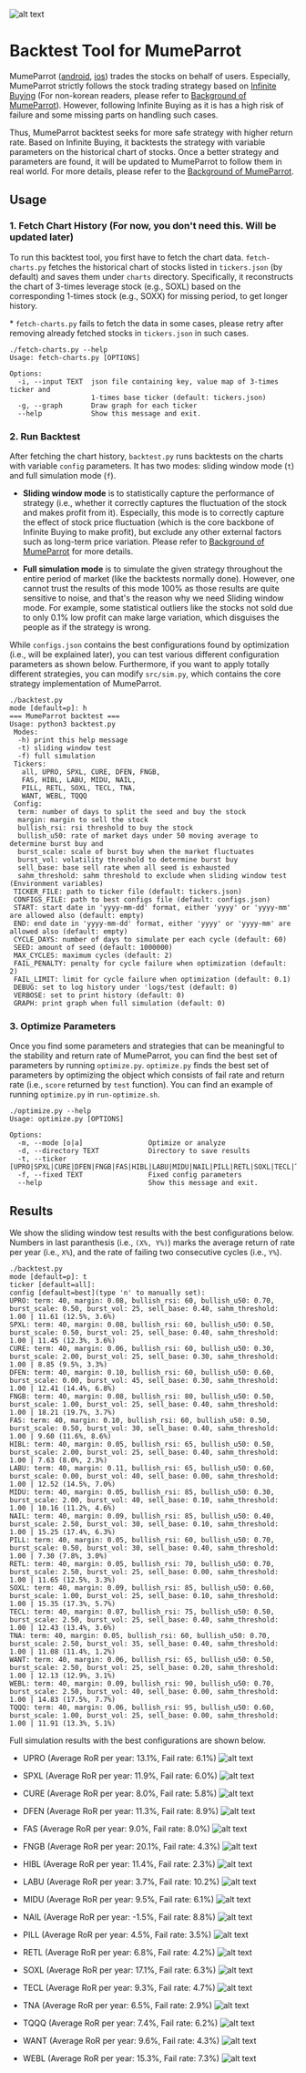 ![alt text](https://github.com/MumeParrot/mumeparrot-backtest/blob/main/figures/mumeparrot_round.png?raw=true)

# Backtest Tool for MumeParrot

MumeParrot ([android](https://play.google.com/store/apps/details?id=com.mumemume.mumeparrot&hl=en), [ios](https://testflight.apple.com/join/wBtRGB72)) trades the stocks on behalf of users.
Especially, MumeParrot strictly follows the stock trading strategy based on [Infinite Buying](https://blog.naver.com/mortley/222577958223) (For non-korean readers, please refer to [Background of MumeParrot](https://github.com/MumeParrot/mumeparrot-backtest/blob/main/background-of-mumeparrot.pdf)).
However, following Infinite Buying as it is has a high risk of failure and some missing parts on handling such cases.

Thus, MumeParrot backtest seeks for more safe strategy with higher return rate. 
Based on Infinite Buying, it backtests the strategy with variable parameters on the historical chart of stocks.
Once a better strategy and parameters are found, it will be updated to MumeParrot to follow them in real world.
For more details, please refer to the [Background of MumeParrot](https://github.com/MumeParrot/mumeparrot-backtest/blob/main/background-of-mumeparrot.pdf).

## Usage

### 1. Fetch Chart History (For now, you don't need this. Will be updated later)

To run this backtest tool, you first have to fetch the chart data.
`fetch-charts.py` fetches the historical chart of stocks listed in `tickers.json` (by default) and saves them under `charts` directory.
Specifically, it reconstructs the chart of 3-times leverage stock (e.g., SOXL) based on the corresponding 1-times stock (e.g., SOXX) for missing period, to get longer history.

\* `fetch-charts.py` fails to fetch the data in some cases, please retry after removing already fetched stocks in `tickers.json` in such cases.

```
./fetch-charts.py --help
Usage: fetch-charts.py [OPTIONS]

Options:
  -i, --input TEXT  json file containing key, value map of 3-times ticker and
                    1-times base ticker (default: tickers.json)
  -g, --graph       Draw graph for each ticker
  --help            Show this message and exit.
```

### 2. Run Backtest

After fetching the chart history, `backtest.py` runs backtests on the charts with variable `config` parameters.
It has two modes: sliding window mode (`t`) and full simulation mode (`f`).

* **Sliding window mode** is to statistically capture the performance of strategy (i.e., whether it correctly captures the fluctuation of the stock and makes profit from it).
Especially, this mode is to correctly capture the effect of stock price fluctuation (which is the core backbone of Infinite Buying to make profit), but exclude any other external factors such as long-term price variation.
Please refer to [Background of MumeParrot](https://github.com/MumeParrot/mumeparrot-backtest/blob/main/background-of-mumeparrot.pdf) for more details.

* **Full simulation mode** is to simulate the given strategy throughout the entire period of market (like the backtests normally done).
However, one cannot trust the results of this mode 100% as those results are quite sensitive to noise, and that's the reason why we need Sliding window mode.
For example, some statistical outliers like the stocks not sold due to only 0.1% low profit can make large variation, which disguises the people as if the strategy is wrong.

While `configs.json` contains the best configurations found by optimization (i.e., will be explained later), you can test various different configuration parameters as shown below.
Furthermore, if you want to apply totally different strategies, you can modify `src/sim.py`, which contains the core strategy implementation of MumeParrot.

```
./backtest.py
mode [default=p]: h
=== MumeParrot backtest ===
Usage: python3 backtest.py
 Modes:
  -h) print this help message
  -t) sliding window test
  -f) full simulation
 Tickers:
   all, UPRO, SPXL, CURE, DFEN, FNGB,
   FAS, HIBL, LABU, MIDU, NAIL,
   PILL, RETL, SOXL, TECL, TNA,
   WANT, WEBL, TQQQ
 Config:
  term: number of days to split the seed and buy the stock
  margin: margin to sell the stock
  bullish_rsi: rsi threshold to buy the stock
  bullish_u50: rate of market days under 50 moving average to determine burst buy and
  burst_scale: scale of burst buy when the market fluctuates
  burst_vol: volatility threshold to determine burst buy
  sell_base: base sell rate when all seed is exhausted
  sahm_threshold: sahm threshold to exclude when sliding window test
(Environment variables)
 TICKER_FILE: path to ticker file (default: tickers.json)
 CONFIGS_FILE: path to best configs file (default: configs.json)
 START: start date in 'yyyy-mm-dd' format, either 'yyyy' or 'yyyy-mm' are allowed also (default: empty)
 END: end date in 'yyyy-mm-dd' format, either 'yyyy' or 'yyyy-mm' are allowed also (default: empty)
 CYCLE_DAYS: number of days to simulate per each cycle (default: 60)
 SEED: amount of seed (default: 1000000)
 MAX_CYCLES: maximum cycles (default: 2)
 FAIL_PENALTY: penalty for cycle failure when optimization (default: 2)
 FAIL_LIMIT: limit for cycle failure when optimization (default: 0.1)
 DEBUG: set to log history under 'logs/test (default: 0)
 VERBOSE: set to print history (default: 0)
 GRAPH: print graph when full simulation (default: 0)
```

### 3. Optimize Parameters

Once you find some parameters and strategies that can be meaningful to the stability and return rate of MumeParrot, you can find the best set of parameters by running `optimize.py`.
`optimize.py` finds the best set of parameters by optimizing the object which consists of fail rate and return rate (i.e., `score` returned by `test` function).
You can find an example of running `optimize.py` in `run-optimize.sh`.

```
./optimize.py --help
Usage: optimize.py [OPTIONS]

Options:
  -m, --mode [o|a]                Optimize or analyze
  -d, --directory TEXT            Directory to save results
  -t, --ticker [UPRO|SPXL|CURE|DFEN|FNGB|FAS|HIBL|LABU|MIDU|NAIL|PILL|RETL|SOXL|TECL|TNA|WANT|WEBL|TQQQ]
  -f, --fixed TEXT                Fixed config parameters
  --help                          Show this message and exit.
```

## Results

We show the sliding window test results with the best configurations below.
Numbers in last paranthesis (i.e., `(X%, Y%)`) marks the average return of rate per year (i.e., `X%`), and the rate of failing two consecutive cycles (i.e., `Y%`).

```
./backtest.py
mode [default=p]: t
ticker [default=all]:
config [default=best](type 'n' to manually set):
UPRO: term: 40, margin: 0.08, bullish_rsi: 60, bullish_u50: 0.70, burst_scale: 0.50, burst_vol: 25, sell_base: 0.40, sahm_threshold: 1.00 | 11.61 (12.5%, 3.6%)
SPXL: term: 40, margin: 0.08, bullish_rsi: 60, bullish_u50: 0.50, burst_scale: 0.50, burst_vol: 25, sell_base: 0.40, sahm_threshold: 1.00 | 11.45 (12.3%, 3.6%)
CURE: term: 40, margin: 0.06, bullish_rsi: 60, bullish_u50: 0.30, burst_scale: 2.00, burst_vol: 25, sell_base: 0.30, sahm_threshold: 1.00 | 8.85 (9.5%, 3.3%)
DFEN: term: 40, margin: 0.10, bullish_rsi: 60, bullish_u50: 0.60, burst_scale: 0.00, burst_vol: 45, sell_base: 0.30, sahm_threshold: 1.00 | 12.41 (14.4%, 6.8%)
FNGB: term: 40, margin: 0.08, bullish_rsi: 80, bullish_u50: 0.50, burst_scale: 1.00, burst_vol: 25, sell_base: 0.40, sahm_threshold: 1.00 | 18.21 (19.7%, 3.7%)
FAS: term: 40, margin: 0.10, bullish_rsi: 60, bullish_u50: 0.50, burst_scale: 0.50, burst_vol: 30, sell_base: 0.40, sahm_threshold: 1.00 | 9.60 (11.6%, 8.6%)
HIBL: term: 40, margin: 0.05, bullish_rsi: 65, bullish_u50: 0.50, burst_scale: 2.00, burst_vol: 25, sell_base: 0.40, sahm_threshold: 1.00 | 7.63 (8.0%, 2.3%)
LABU: term: 40, margin: 0.11, bullish_rsi: 65, bullish_u50: 0.60, burst_scale: 0.00, burst_vol: 40, sell_base: 0.00, sahm_threshold: 1.00 | 12.52 (14.5%, 7.0%)
MIDU: term: 40, margin: 0.05, bullish_rsi: 85, bullish_u50: 0.30, burst_scale: 2.00, burst_vol: 40, sell_base: 0.10, sahm_threshold: 1.00 | 10.16 (11.2%, 4.6%)
NAIL: term: 40, margin: 0.09, bullish_rsi: 85, bullish_u50: 0.40, burst_scale: 2.50, burst_vol: 30, sell_base: 0.10, sahm_threshold: 1.00 | 15.25 (17.4%, 6.3%)
PILL: term: 40, margin: 0.05, bullish_rsi: 60, bullish_u50: 0.70, burst_scale: 0.50, burst_vol: 30, sell_base: 0.40, sahm_threshold: 1.00 | 7.30 (7.8%, 3.0%)
RETL: term: 40, margin: 0.05, bullish_rsi: 70, bullish_u50: 0.70, burst_scale: 2.50, burst_vol: 25, sell_base: 0.00, sahm_threshold: 1.00 | 11.65 (12.5%, 3.3%)
SOXL: term: 40, margin: 0.09, bullish_rsi: 85, bullish_u50: 0.60, burst_scale: 1.00, burst_vol: 25, sell_base: 0.10, sahm_threshold: 1.00 | 15.35 (17.3%, 5.7%)
TECL: term: 40, margin: 0.07, bullish_rsi: 75, bullish_u50: 0.50, burst_scale: 2.50, burst_vol: 25, sell_base: 0.40, sahm_threshold: 1.00 | 12.43 (13.4%, 3.6%)
TNA: term: 40, margin: 0.05, bullish_rsi: 60, bullish_u50: 0.70, burst_scale: 2.50, burst_vol: 35, sell_base: 0.40, sahm_threshold: 1.00 | 11.08 (11.4%, 1.2%)
WANT: term: 40, margin: 0.06, bullish_rsi: 65, bullish_u50: 0.50, burst_scale: 2.50, burst_vol: 25, sell_base: 0.20, sahm_threshold: 1.00 | 12.13 (12.9%, 3.1%)
WEBL: term: 40, margin: 0.09, bullish_rsi: 90, bullish_u50: 0.70, burst_scale: 2.50, burst_vol: 40, sell_base: 0.00, sahm_threshold: 1.00 | 14.83 (17.5%, 7.7%)
TQQQ: term: 40, margin: 0.06, bullish_rsi: 95, bullish_u50: 0.60, burst_scale: 1.00, burst_vol: 25, sell_base: 0.00, sahm_threshold: 1.00 | 11.91 (13.3%, 5.1%)
```

Full simulation results with the best configurations are shown below.

* UPRO (Average RoR per year: 13.1%, Fail rate: 6.1%)
![alt text](https://github.com/MumeParrot/mumeparrot-backtest/blob/main/figures/UPRO%3A1993-01-29-2025-05-16.png?raw=true)

* SPXL (Average RoR per year: 11.9%, Fail rate: 6.0%)
![alt text](https://github.com/MumeParrot/mumeparrot-backtest/blob/main/figures/SPXL%3A1993-01-29-2025-05-16.png?raw=true)

* CURE (Average RoR per year: 8.0%, Fail rate: 5.8%)
![alt text](https://github.com/MumeParrot/mumeparrot-backtest/blob/main/figures/CURE%3A1998-12-22-2025-05-16.png?raw=true)

* DFEN (Average RoR per year: 11.3%, Fail rate: 8.9%)
![alt text](https://github.com/MumeParrot/mumeparrot-backtest/blob/main/figures/DFEN%3A2003-11-11-2025-05-16.png?raw=true)

* FAS (Average RoR per year: 9.0%, Fail rate: 8.0%)
![alt text](https://github.com/MumeParrot/mumeparrot-backtest/blob/main/figures/FAS%3A1998-12-22-2025-05-16.png?raw=true)

* FNGB (Average RoR per year: 20.1%, Fail rate: 4.3%)
![alt text](https://github.com/MumeParrot/mumeparrot-backtest/blob/main/figures/FNGB%3A2017-09-26-2025-05-16.png?raw=true)

* HIBL (Average RoR per year: 11.4%, Fail rate: 2.3%)
![alt text](https://github.com/MumeParrot/mumeparrot-backtest/blob/main/figures/HIBL%3A2011-04-15-2025-05-16.png?raw=true)

* LABU (Average RoR per year: 3.7%, Fail rate: 10.2%)
![alt text](https://github.com/MumeParrot/mumeparrot-backtest/blob/main/figures/LABU%3A2010-11-30-2025-05-16.png?raw=true)

* MIDU (Average RoR per year: 9.5%, Fail rate: 6.1%)
![alt text](https://github.com/MumeParrot/mumeparrot-backtest/blob/main/figures/MIDU%3A2000-05-26-2025-05-16.png?raw=true)

* NAIL (Average RoR per year: -1.5%, Fail rate: 8.8%)
![alt text](https://github.com/MumeParrot/mumeparrot-backtest/blob/main/figures/NAIL%3A2006-04-28-2025-05-16.png?raw=true)

* PILL (Average RoR per year: 4.5%, Fail rate: 3.5%)
![alt text](https://github.com/MumeParrot/mumeparrot-backtest/blob/main/figures/PILL%3A2010-11-30-2025-05-16.png?raw=true)

* RETL (Average RoR per year: 6.8%, Fail rate: 4.2%)
![alt text](https://github.com/MumeParrot/mumeparrot-backtest/blob/main/figures/RETL%3A2006-06-22-2025-05-16.png?raw=true)

* SOXL (Average RoR per year: 17.1%, Fail rate: 6.3%)
![alt text](https://github.com/MumeParrot/mumeparrot-backtest/blob/main/figures/SOXL%3A2001-07-13-2025-05-16.png?raw=true)

* TECL (Average RoR per year: 9.3%, Fail rate: 4.7%)
![alt text](https://github.com/MumeParrot/mumeparrot-backtest/blob/main/figures/TECL%3A1998-12-22-2025-05-16.png?raw=true)

* TNA (Average RoR per year: 6.5%, Fail rate: 2.9%)
![alt text](https://github.com/MumeParrot/mumeparrot-backtest/blob/main/figures/TNA%3A2004-04-30-2025-05-16.png?raw=true)

* TQQQ (Average RoR per year: 7.4%, Fail rate: 6.2%)
![alt text](https://github.com/MumeParrot/mumeparrot-backtest/blob/main/figures/TQQQ%3A1999-03-10-2025-05-16.png?raw=true)

* WANT (Average RoR per year: 9.6%, Fail rate: 4.3%)
![alt text](https://github.com/MumeParrot/mumeparrot-backtest/blob/main/figures/WANT%3A1998-12-22-2025-05-16.png?raw=true)

* WEBL (Average RoR per year: 15.3%, Fail rate: 7.3%)
![alt text](https://github.com/MumeParrot/mumeparrot-backtest/blob/main/figures/WEBL%3A2004-05-03-2025-05-16.png?raw=true)
